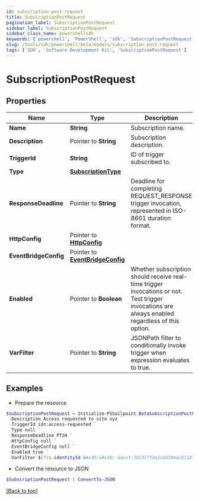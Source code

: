 ```yaml
---
id: subscription-post-request
title: SubscriptionPostRequest
pagination_label: SubscriptionPostRequest
sidebar_label: SubscriptionPostRequest
sidebar_class_name: powershellsdk
keywords: ['powershell', 'PowerShell', 'sdk', 'SubscriptionPostRequest'] 
slug: /tools/sdk/powershell/beta/models/subscription-post-request
tags: ['SDK', 'Software Development Kit', 'SubscriptionPostRequest']
---
```



# SubscriptionPostRequest

## Properties

Name | Type | Description | Notes
------------ | ------------- | ------------- | -------------
**Name** |  **String** | Subscription name. | [required]
**Description** |  Pointer to **String** | Subscription description. | [optional] 
**TriggerId** |  **String** | ID of trigger subscribed to. | [required]
**Type** |  [**SubscriptionType**](subscription-type) |  | [required]
**ResponseDeadline** |  Pointer to **String** | Deadline for completing REQUEST_RESPONSE trigger invocation, represented in ISO-8601 duration format. | [optional] [default to "PT1H"]
**HttpConfig** |  Pointer to [**HttpConfig**](http-config) |  | [optional] 
**EventBridgeConfig** |  Pointer to [**EventBridgeConfig**](event-bridge-config) |  | [optional] 
**Enabled** |  Pointer to **Boolean** | Whether subscription should receive real-time trigger invocations or not.  Test trigger invocations are always enabled regardless of this option. | [optional] [default to $true]
**VarFilter** |  Pointer to **String** | JSONPath filter to conditionally invoke trigger when expression evaluates to true. | [optional] 

## Examples

- Prepare the resource
```powershell
$SubscriptionPostRequest = Initialize-PSSailpoint.BetaSubscriptionPostRequest  -Name Access request subscription `
 -Description Access requested to site xyz `
 -TriggerId idn:access-requested `
 -Type null `
 -ResponseDeadline PT1H `
 -HttpConfig null `
 -EventBridgeConfig null `
 -Enabled true `
 -VarFilter $[?($.identityId &#x3D;&#x3D; &quot;201327fda1c44704ac01181e963d463c&quot;)]
```

- Convert the resource to JSON
```powershell
$SubscriptionPostRequest | ConvertTo-JSON
```


[[Back to top]](#) 

